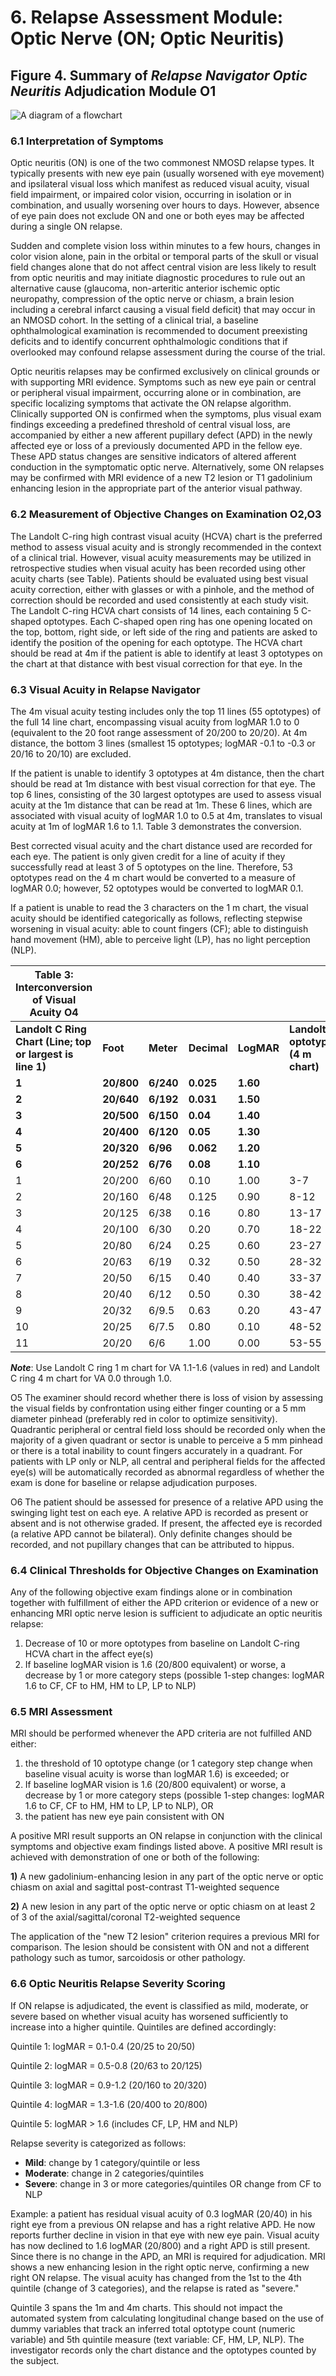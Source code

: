 # 6. Relapse Assessment Module: Optic Nerve (ON; Optic Neuritis)

## Figure 4. Summary of **_Relapse Navigator Optic Neuritis_** Adjudication Module O1

![A diagram of a flowchart](../assets/6.1.png)

### 6.1 Interpretation of Symptoms

Optic neuritis (ON) is one of the two commonest NMOSD relapse types. It typically presents with new eye pain (usually worsened with eye movement) and ipsilateral visual loss which manifest as reduced visual acuity, visual field impairment, or impaired color vision, occurring in isolation or in combination, and usually worsening over hours to days. However, absence of eye pain does not exclude ON and one or both eyes may be affected during a single ON relapse.

Sudden and complete vision loss within minutes to a few hours, changes in color vision alone, pain in the orbital or temporal parts of the skull or visual field changes alone that do not affect central vision are less likely to result from optic neuritis and may initiate diagnostic procedures to rule out an alternative cause (glaucoma, non-arteritic anterior ischemic optic neuropathy, compression of the optic nerve or chiasm, a brain lesion including a cerebral infarct causing a visual field deficit) that may occur in an NMOSD cohort. In the setting of a clinical trial, a baseline ophthalmological examination is recommended to document preexisting deficits and to identify concurrent ophthalmologic conditions that if overlooked may confound relapse assessment during the course of the trial.

Optic neuritis relapses may be confirmed exclusively on clinical grounds or with supporting MRI evidence. Symptoms such as new eye pain or central or peripheral visual impairment, occurring alone or in combination, are specific localizing symptoms that activate the ON relapse algorithm. Clinically supported ON is confirmed when the symptoms, plus visual exam findings exceeding a predefined threshold of central visual loss, are accompanied by either a new afferent pupillary defect (APD) in the newly affected eye or loss of a previously documented APD in the fellow eye. These APD status changes are sensitive indicators of altered afferent conduction in the symptomatic optic nerve. Alternatively, some ON relapses may be confirmed with MRI evidence of a new T2 lesion or T1 gadolinium enhancing lesion in the appropriate part of the anterior visual pathway.

### 6.2 Measurement of Objective Changes on Examination O2,O3

The Landolt C-ring high contrast visual acuity (HCVA) chart is the preferred method to assess visual acuity and is strongly recommended in the context of a clinical trial. However, visual acuity measurements may be utilized in retrospective studies when visual acuity has been recorded using other acuity charts (see Table). Patients should be evaluated using best visual acuity correction, either with glasses or with a pinhole, and the method of correction should be recorded and used consistently at each study visit. The Landolt C-ring HCVA chart consists of 14 lines, each containing 5 C-shaped optotypes. Each C-shaped open ring has one opening located on the top, bottom, right side, or left side of the ring and patients are asked to identify the position of the opening for each optotype. The HCVA chart should be read at 4m if the patient is able to identify at least 3 optotypes on the chart at that distance with best visual correction for that eye. In the

### 6.3 Visual Acuity in Relapse Navigator

The 4m visual acuity testing includes only the top 11 lines (55 optotypes) of the full 14 line chart, encompassing visual acuity from logMAR 1.0 to 0 (equivalent to the 20 foot range assessment of 20/200 to 20/20). At 4m distance, the bottom 3 lines (smallest 15 optotypes; logMAR -0.1 to -0.3 or 20/16 to 20/10) are excluded.

If the patient is unable to identify 3 optotypes at 4m distance, then the chart should be read at 1m distance with best visual correction for that eye. The top 6 lines, consisting of the 30 largest optotypes are used to assess visual acuity at the 1m distance that can be read at 1m. These 6 lines, which are associated with visual acuity of logMAR 1.0 to 0.5 at 4m, translates to visual acuity at 1m of logMAR 1.6 to 1.1. Table 3 demonstrates the conversion.

Best corrected visual acuity and the chart distance used are recorded for each eye. The patient is only given credit for a line of acuity if they successfully read at least 3 of 5 optotypes on the line. Therefore, 53 optotypes read on the 4 m chart would be converted to a measure of logMAR 0.0; however, 52 optotypes would be converted to logMAR 0.1.

If a patient is unable to read the 3 characters on the 1 m chart, the visual acuity should be identified categorically as follows, reflecting stepwise worsening in visual acuity: able to count fingers (CF); able to distinguish hand movement (HM), able to perceive light (LP), has no light perception (NLP).

| **Table 3: Interconversion of Visual Acuity** O4 |     |     |     |     |     |     |
| --- | --- | --- | --- | --- | --- | --- |
| **Landolt C Ring Chart (Line; top or largest is line 1)** | **Foot** | **Meter** | **Decimal** | **LogMAR** | **Landolt C optotypes** **(4 m chart)** | **Landolt C optotypes** **(1 m chart)** |
| **1** | **20/800** | **6/240** | **0.025** | **1.60** |     | **3-7** |
| **2** | **20/640** | **6/192** | **0.031** | **1.50** |     | **8-12** |
| **3** | **20/500** | **6/150** | **0.04** | **1.40** |     | **13-17** |
| **4** | **20/400** | **6/120** | **0.05** | **1.30** |     | **18-22** |
| **5** | **20/320** | **6/96** | **0.062** | **1.20** |     | **23-27** |
| **6** | **20/252** | **6/76** | **0.08** | **1.10** |     | **28+** |
| 1   | 20/200 | 6/60 | 0.10 | 1.00 | 3-7 |     |
| 2   | 20/160 | 6/48 | 0.125 | 0.90 | 8-12 |     |
| 3   | 20/125 | 6/38 | 0.16 | 0.80 | 13-17 |     |
| 4   | 20/100 | 6/30 | 0.20 | 0.70 | 18-22 |     |
| 5   | 20/80 | 6/24 | 0.25 | 0.60 | 23-27 |     |
| 6   | 20/63 | 6/19 | 0.32 | 0.50 | 28-32 |     |
| 7   | 20/50 | 6/15 | 0.40 | 0.40 | 33-37 |     |
| 8   | 20/40 | 6/12 | 0.50 | 0.30 | 38-42 |     |
| 9   | 20/32 | 6/9.5 | 0.63 | 0.20 | 43-47 |     |
| 10  | 20/25 | 6/7.5 | 0.80 | 0.10 | 48-52 |     |
| 11  | 20/20 | 6/6 | 1.00 | 0.00 | 53-55 |     |

**_Note_**: Use Landolt C ring 1 m chart for VA 1.1-1.6 (values in red) and Landolt C ring 4 m chart for VA 0.0 through 1.0.

O5 The examiner should record whether there is loss of vision by assessing the visual fields by confrontation using either finger counting or a 5 mm diameter pinhead (preferably red in color to optimize sensitivity). Quadrantic peripheral or central field loss should be recorded only when the majority of a given quadrant or sector is unable to perceive a 5 mm pinhead or there is a total inability to count fingers accurately in a quadrant. For patients with LP only or NLP, all central and peripheral fields for the affected eye(s) will be automatically recorded as abnormal regardless of whether the exam is done for baseline or relapse adjudication purposes.

O6 The patient should be assessed for presence of a relative APD using the swinging light test on each eye. A relative APD is recorded as present or absent and is not otherwise graded. If present, the affected eye is recorded (a relative APD cannot be bilateral). Only definite changes should be recorded, and not pupillary changes that can be attributed to hippus.

### 6.4 Clinical Thresholds for Objective Changes on Examination

Any of the following objective exam findings alone or in combination together with fulfillment of either the APD criterion or evidence of a new or enhancing MRI optic nerve lesion is sufficient to adjudicate an optic neuritis relapse:

1. Decrease of 10 or more optotypes from baseline on Landolt C-ring HCVA chart in the affect eye(s)
2. If baseline logMAR vision is 1.6 (20/800 equivalent) or worse, a decrease by 1 or more category steps (possible 1-step changes: logMAR 1.6 to CF, CF to HM, HM to LP, LP to NLP)

### 6.5 MRI Assessment

MRI should be performed whenever the APD criteria are not fulfilled AND either:

1. the threshold of 10 optotype change (or 1 category step change when baseline visual acuity is worse than logMAR 1.6) is exceeded; or
2. If baseline logMAR vision is 1.6 (20/800 equivalent) or worse, a decrease by 1 or more category steps (possible 1-step changes: logMAR 1.6 to CF, CF to HM, HM to LP, LP to NLP), OR
3. the patient has new eye pain consistent with ON

A positive MRI result supports an ON relapse in conjunction with the clinical symptoms and objective exam findings listed above. A positive MRI result is achieved with demonstration of one or both of the following:

**1)** A new gadolinium-enhancing lesion in any part of the optic nerve or optic chiasm on axial and sagittal post-contrast T1-weighted sequence

**2)** A new lesion in any part of the optic nerve or optic chiasm on at least 2 of 3 of the axial/sagittal/coronal T2-weighted sequence

The application of the "new T2 lesion" criterion requires a previous MRI for comparison. The lesion should be consistent with ON and not a different pathology such as tumor, sarcoidosis or other pathology.

### 6.6 Optic Neuritis Relapse Severity Scoring

If ON relapse is adjudicated, the event is classified as mild, moderate, or severe based on whether visual acuity has worsened sufficiently to increase into a higher quintile. Quintiles are defined accordingly:

Quintile 1: logMAR = 0.1-0.4 (20/25 to 20/50)

Quintile 2: logMAR = 0.5-0.8 (20/63 to 20/125)

Quintile 3: logMAR = 0.9-1.2 (20/160 to 20/320)

Quintile 4: logMAR = 1.3-1.6 (20/400 to 20/800)

Quintile 5: logMAR > 1.6 (includes CF, LP, HM and NLP)

Relapse severity is categorized as follows:

- **Mild**: change by 1 category/quintile or less
- **Moderate**: change in 2 categories/quintiles
- **Severe**: change in 3 or more categories/quintiles OR change from CF to NLP

Example: a patient has residual visual acuity of 0.3 logMAR (20/40) in his right eye from a previous ON relapse and has a right relative APD. He now reports further decline in vision in that eye with new eye pain. Visual acuity has now declined to 1.6 logMAR (20/800) and a right APD is still present. Since there is no change in the APD, an MRI is required for adjudication. MRI shows a new enhancing lesion in the right optic nerve, confirming a new right ON relapse. The visual acuity has changed from the 1st to the 4th quintile (change of 3 categories), and the relapse is rated as "severe."

Quintile 3 spans the 1m and 4m charts. This should not impact the automated system from calculating longitudinal change based on the use of dummy variables that track an inferred total optotype count (numeric variable) and 5th quintile measure (text variable: CF, HM, LP, NLP). The investigator records only the chart distance and the optotypes counted by the subject.
